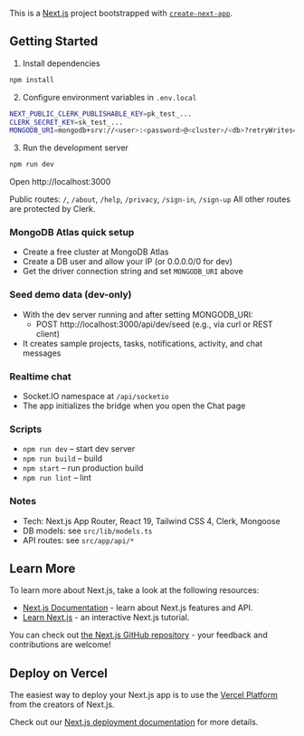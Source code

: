 This is a [Next.js](https://nextjs.org) project bootstrapped with [`create-next-app`](https://nextjs.org/docs/app/api-reference/cli/create-next-app).

## Getting Started

1) Install dependencies

```bash
npm install
```

2) Configure environment variables in `.env.local`

```bash
NEXT_PUBLIC_CLERK_PUBLISHABLE_KEY=pk_test_...
CLERK_SECRET_KEY=sk_test_...
MONGODB_URI=mongodb+srv://<user>:<password>@<cluster>/<db>?retryWrites=true&w=majority&appName=<appName>
```

3) Run the development server

```bash
npm run dev
```

Open http://localhost:3000

Public routes: `/`, `/about`, `/help`, `/privacy`, `/sign-in`, `/sign-up`
All other routes are protected by Clerk.

### MongoDB Atlas quick setup
- Create a free cluster at MongoDB Atlas
- Create a DB user and allow your IP (or 0.0.0.0/0 for dev)
- Get the driver connection string and set `MONGODB_URI` above

### Seed demo data (dev-only)
- With the dev server running and after setting MONGODB_URI:
  - POST http://localhost:3000/api/dev/seed (e.g., via curl or REST client)
- It creates sample projects, tasks, notifications, activity, and chat messages

### Realtime chat
- Socket.IO namespace at `/api/socketio`
- The app initializes the bridge when you open the Chat page

### Scripts
- `npm run dev` – start dev server
- `npm run build` – build
- `npm start` – run production build
- `npm run lint` – lint

### Notes
- Tech: Next.js App Router, React 19, Tailwind CSS 4, Clerk, Mongoose
- DB models: see `src/lib/models.ts`
- API routes: see `src/app/api/*`

## Learn More

To learn more about Next.js, take a look at the following resources:

- [Next.js Documentation](https://nextjs.org/docs) - learn about Next.js features and API.
- [Learn Next.js](https://nextjs.org/learn) - an interactive Next.js tutorial.

You can check out [the Next.js GitHub repository](https://github.com/vercel/next.js) - your feedback and contributions are welcome!

## Deploy on Vercel

The easiest way to deploy your Next.js app is to use the [Vercel Platform](https://vercel.com/new?utm_medium=default-template&filter=next.js&utm_source=create-next-app&utm_campaign=create-next-app-readme) from the creators of Next.js.

Check out our [Next.js deployment documentation](https://nextjs.org/docs/app/building-your-application/deploying) for more details.
